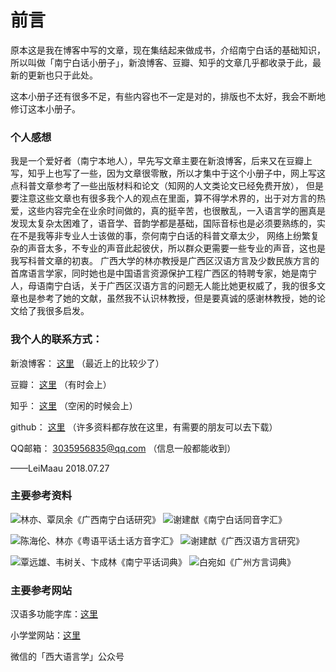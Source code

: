 # 前言

原本这是我在博客中写的文章，现在集结起来做成书，介绍南宁白话的基础知识，所以叫做「南宁白话小册子」，新浪博客、豆瓣、知乎的文章几乎都收录于此，最新的更新也只于此处。

这本小册子还有很多不足，有些内容也不一定是对的，排版也不太好，我会不断地修订这本小册子。

### 个人感想

我是一个爱好者（南宁本地人），早先写文章主要在新浪博客，后来又在豆瓣上写，知乎上也写了一些，因为文章很零散，所以才集中于这个小册子中，网上写这点科普文章参考了一些出版材料和论文（知网的人文类论文已经免费开放），
但是要注意这些文章也有很多我个人的观点在里面，算不得学术界的，出于对方言的热爱，这些内容完全在业余时间做的，真的挺辛苦，也很散乱，一入语言学的圈真是发现太复杂太困难了，语音学、音韵学都是基础，国际音标也是必须要熟练的，实在不是我等非专业人士该做的事，奈何南宁白话的科普文章太少，
网络上纷繁复杂的声音太多，不专业的声音此起彼伏，所以群众更需要一些专业的声音，这也是我写科普文章的初衷。
广西大学的林亦教授是广西区汉语方言及少数民族方言的首席语言学家，同时她也是中国语言资源保护工程广西区的特聘专家，她是南宁人，母语南宁白话，关于广西区汉语方言的问题无人能比她更权威了，我的很多文章也是参考了她的文献，虽然我不认识林教授，但是要真诚的感谢林教授，她的论文给了我很多启发。

### 我个人的联系方式：

新浪博客： [这里](http://blog.sina.com.cn/s/articlelist_1762934917_0_1.html)    （最近上的比较少了）

豆瓣： [这里](https://www.douban.com/people/leimaau/)  （有时会上）

知乎： [这里](https://www.zhihu.com/people/si-tuo-bu-ke-si/posts)  （空闲的时候会上）

github： [这里](https://github.com/leimaau)  （许多资料都存放在这里，有需要的朋友可以去下载）

QQ邮箱： 3035956835@qq.com （信息一般都能收到）

——LeiMaau 2018.07.27

### 主要参考资料

![林亦、覃凤余《广西南宁白话研究》](/img/readme/import.jpg) ![谢建猷《南宁白话同音字汇》](/img/readme/import2.jpg)

![陈海伦、林亦《粤语平话土话方音字汇》](/img/readme/import4.jpg) ![谢建猷《广西汉语方言研究》](/img/readme/import3.jpg)

![覃远雄、韦树关、卞成林《南宁平话词典》](/img/readme/import5.jpg) ![白宛如《广州方言词典》](/img/readme/import6.jpg)

### 主要参考网站

汉语多功能字库：[这里](http://humanum.arts.cuhk.edu.hk/Lexis/lexi-mf/) 

小学堂网站：[这里](http://xiaoxue.iis.sinica.edu.tw/)

微信的「西大语言学」公众号


